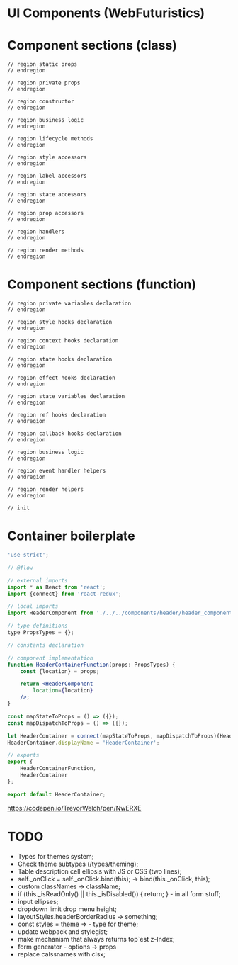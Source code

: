 # UI Components (WebFuturistics)

# Component sections (class)

    // region static props
    // endregion
    
    // region private props
    // endregion

    // region constructor
    // endregion
    
    // region business logic
    // endregion

    // region lifecycle methods
    // endregion

    // region style accessors
    // endregion

    // region label accessors
    // endregion

    // region state accessors
    // endregion

    // region prop accessors
    // endregion

    // region handlers
    // endregion

    // region render methods
    // endregion
    
# Component sections (function)

    // region private variables declaration
    // endregion
    
    // region style hooks declaration
    // endregion
    
    // region context hooks declaration
    // endregion
    
    // region state hooks declaration
    // endregion
    
    // region effect hooks declaration
    // endregion
    
    // region state variables declaration
    // endregion
   
    // region ref hooks declaration
    // endregion
    
    // region callback hooks declaration
    // endregion
    
    // region business logic
    // endregion
    
    // region event handler helpers
    // endregion
    
    // region render helpers
    // endregion
    
    // init
    
# Container boilerplate  

```jsx harmony
'use strict';

// @flow

// external imports
import * as React from 'react';
import {connect} from 'react-redux';

// local imports
import HeaderComponent from './../../components/header/header_component';

// type definitions
type PropsTypes = {};

// constants declaration

// component implementation
function HeaderContainerFunction(props: PropsTypes) {
    const {location} = props;

    return <HeaderComponent
        location={location}
    />;
}

const mapStateToProps = () => ({});
const mapDispatchToProps = () => ({});

let HeaderContainer = connect(mapStateToProps, mapDispatchToProps)(HeaderContainerFunction);
HeaderContainer.displayName = 'HeaderContainer';

// exports
export {
    HeaderContainerFunction,
    HeaderContainer
};

export default HeaderContainer;

```

https://codepen.io/TrevorWelch/pen/NwERXE
# TODO

- Types for themes system;
- Check theme subtypes (/types/theming);
- Table description cell ellipsis with JS or CSS (two lines);
- self._onClick = self._onClick.bind(this); -> bind(this._onClick, this);
- custom classNames -> className;
- if (this._isReadOnly() || this._isDisabled()) {
              return;
          } - in all form stuff;
- input ellipses;
- dropdown limit drop menu height;      
- layoutStyles.headerBorderRadius -> something;  
- const styles = theme =>  - type for theme;  
- update webpack and stylegist;
- make mechanism that always returns top`est z-Index;
- form generator - options -> props
- replace calssnames with clsx;
